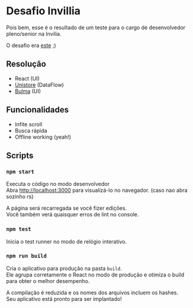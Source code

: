 # Desafio Invillia

Pois bem, esse é o resultado de um teste para o cargo de desenvolvedor pleno/senior na Invilia.

O desafio era [este](https://gist.github.com/IgorMing/3b40a1ed93b51417ac057a7d001754ec) ;)

## Resolução
 - React (UI)
 - [Unistore](https://github.com/developit/unistore) (DataFlow)
 - [Bulma](https://github.com/jgthms/bulma) (UI)

## Funcionalidades
 - Infite scroll
 - Busca rápida
 - Offline working (yeah!)

## Scripts

### `npm start`

Executa o código no modo desenvolvedor<br>
Abra [http://localhost:3000](http://localhost:3000) para visualizá-lo no navegador. (caso nao abra sozinho rs)

A página será recarregada se você fizer edições. <br>
Você também verá quaisquer erros de lint no console.

### `npm test`

Inicia o test runner no modo de relógio interativo. <br>

### `npm run build`

Cria o aplicativo para produção na pasta `build`. <br>
Ele agrupa corretamente o React no modo de produção e otimiza o build para obter o melhor desempenho.

A compilação é reduzida e os nomes dos arquivos incluem os hashes. <br>
Seu aplicativo está pronto para ser implantado!